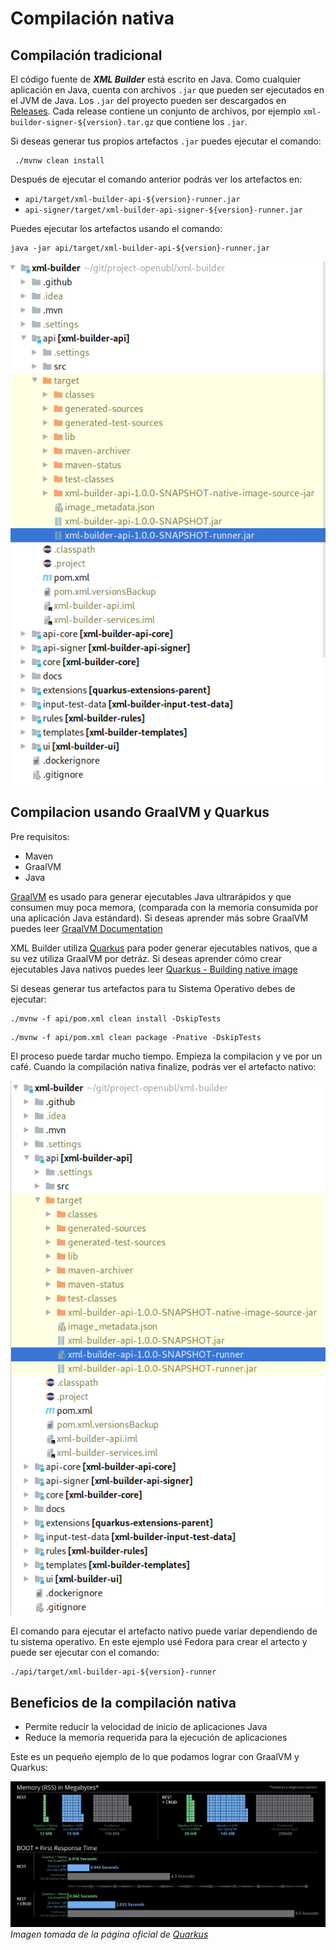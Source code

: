 # Compilación nativa
## Compilación tradicional
El código fuente de ***XML Builder*** está escrito en Java. Como cualquier aplicación en Java, cuenta con archivos `.jar`
que pueden ser ejecutados en el JVM de Java. Los `.jar` del proyecto pueden ser descargados en [Releases](https://github.com/project-openubl/xml-builder/releases).
Cada release contiene un conjunto de archivos, por ejemplo `xml-builder-signer-${version}.tar.gz` que contiene los `.jar`.

Si deseas generar tus propios artefactos `.jar` puedes ejecutar el comando:

```
 ./mvnw clean install
```

Después de ejecutar el comando anterior podrás ver los artefactos en:
- `api/target/xml-builder-api-${version}-runner.jar`
- `api-signer/target/xml-builder-api-signer-${version}-runner.jar`

Puedes ejecutar los artefactos usando el comando:

```
java -jar api/target/xml-builder-api-${version}-runner.jar
```

![Jar](images/compilation_jar.png)

## Compilacion usando GraalVM y Quarkus
Pre requisitos:
- Maven
- GraalVM
- Java

[GraalVM](https://www.graalvm.org/) es usado para generar ejecutables Java ultrarápidos y que consumen muy poca memora,
 (comparada con la memoria consumida por una aplicación Java estándard). Si deseas aprender
 más sobre GraalVM puedes leer [GraalVM Documentation](https://www.graalvm.org/docs/)

XML Builder utiliza [Quarkus](https://quarkus.io/) para poder generar ejecutables nativos,
que a su vez utiliza GraalVM por detráz. Si deseas aprender cómo crear ejecutables Java nativos
puedes leer [Quarkus - Building native image](https://quarkus.io/guides/building-native-image)

Si deseas generar tus artefactos para tu Sistema Operativo debes de ejecutar:
```
./mvnw -f api/pom.xml clean install -DskipTests
```

```
./mvnw -f api/pom.xml clean package -Pnative -DskipTests
```

El proceso puede tardar mucho tiempo. Empieza la compilacion y ve por un café.
Cuando la compilación nativa finalize, podrás ver el artefacto nativo:

![Jar](images/native_compilation.png)

El comando para ejecutar el artefacto nativo puede variar dependiendo de tu sistema operativo.
En este ejemplo usé Fedora para crear el artecto y puede ser ejecutar con el comando:

```
./api/target/xml-builder-api-${version}-runner
```

## Beneficios de la compilación nativa
- Permite reducir la velocidad de inicio de aplicaciones Java
- Reduce la memoria requerida para la ejecución de aplicaciones

Este es un pequeño ejemplo de lo que podamos lograr con GraalVM y Quarkus:

![quarkus](images/quarkus_metrics_graphic_bootmem_wide.png)
*Imagen tomada de la página oficial de [Quarkus](https://quarkus.io/)*
